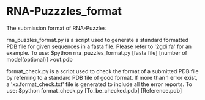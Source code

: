 # RNA-Puzzzles_format
The submission format of RNA-Puzzles

rna_puzzles_format.py is a script used to generate a standard formatted PDB file for given sequences in a fasta file. 
Please refer to '2gdi.fa' for an example. 
To use:
$python rna_puzzles_format.py [fasta file] [number of model(optional)] >out.pdb

format_check.py is a script used to check the format of a submitted PDB file by referring to a standard PDB file of good format. If more than 1 error exist, a 'xx.format_check.txt' file is generated to include all the error reports. 
To use:
$python format_check.py [To_be_checked.pdb] [Reference.pdb]


